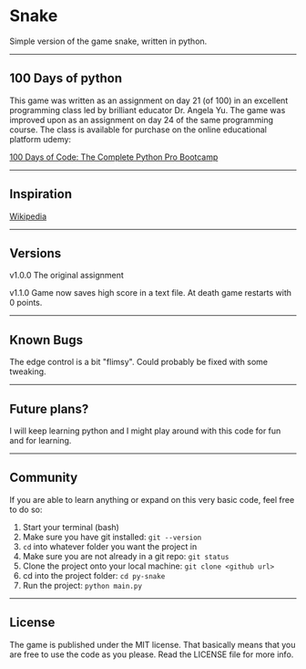 # Snake
Simple version of the game snake, written in python. 

---

## 100 Days of python
This game was written as an assignment on day 21 (of 100) in an excellent programming class led by brilliant educator Dr. Angela Yu.
The game was improved upon as an assignment on day 24 of the same programming course.
The class is available for purchase on the online educational platform udemy:

[100 Days of Code: The Complete Python Pro Bootcamp](https://www.udemy.com/course/100-days-of-code/)

---

## Inspiration
[Wikipedia](https://en.wikipedia.org/wiki/Snake_(video_game_genre))

---

## Versions
v1.0.0 The original assignment

v1.1.0 Game now saves high score in a text file. At death game restarts with 0 points.

---

## Known Bugs
The edge control is a bit "flimsy". Could probably be fixed with some tweaking.

---

## Future plans?
I will keep learning python and I might play around with this code for fun and for learning.

---

## Community
If you are able to learn anything or expand on this very basic code, feel free to do so:

1. Start your terminal (bash)
2. Make sure you have git installed: `git --version`
3. `cd` into whatever folder you want the project in
4. Make sure you are not already in a git repo: `git status`
5. Clone the project onto your local machine: `git clone <github url>`
6. cd into the project folder: `cd py-snake`
7. Run the project: `python main.py`

---

## License
The game is published under the MIT license. That basically means that you are free to use the code as you please. Read the LICENSE file for more info.